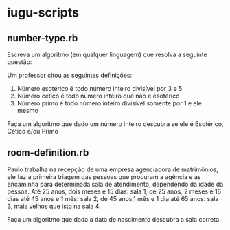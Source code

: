 # iugu-scripts

## number-type.rb

Escreva um algoritmo (em qualquer linguagem) que resolva a seguinte questão:

Um professor citou as seguintes definições:
1. Número esotérico é todo número inteiro divisível por 3 e 5
2. Número cético é todo número inteiro que não é esotérico
3. Número primo é todo número inteiro divisível somente por 1 e ele mesmo

Faça um algoritmo que dado um número inteiro descubra se ele é Esotérico, Cético e/ou Primo

## room-definition.rb

Paulo trabalha na recepção de uma empresa agenciadora de matrimônios, ele faz a primeira triagem das pessoas que procuram a agência e as encaminha para determinada sala de atendimento, dependendo da idade da pessoa. Até 25 anos, dois meses e 15 dias: sala 1, de 25 anos, 2 meses e 16 dias até 45 anos e 1 mês: sala 2, de 45 anos,1 mês e 1 dia até 65 anos: sala 3, mais velhos que isto na sala 4.

Faça um algoritmo que dada a data de nascimento descubra a sala correta.
